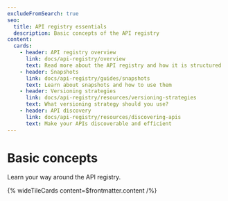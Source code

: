 ```yaml
---
excludeFromSearch: true
seo:
  title: API registry essentials
  description: Basic concepts of the API registry
content:
  cards:
    - header: API registry overview
      link: docs/api-registry/overview
      text: Read more about the API registry and how it is structured
    - header: Snapshots
      link: docs/api-registry/guides/snapshots
      text: Learn about snapshots and how to use them
    - header: Versioning strategies
      link: docs/api-registry/resources/versioning-strategies
      text: What versioning strategy should you use?
    - header: API discovery
      link: docs/api-registry/resources/discovering-apis
      text: Make your APIs discoverable and efficient
---
```


# Basic concepts

Learn your way around the API registry.

{% wideTileCards content=$frontmatter.content /%}
